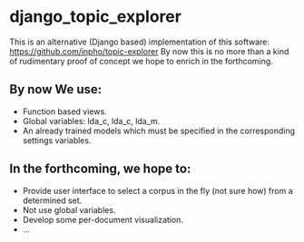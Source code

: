 # django_topic_explorer
This is an alternative (Django based) implementation of this software: https://github.com/inpho/topic-explorer
By now this is no more than a kind of rudimentary proof of concept we hope to enrich in the forthcoming.

## By now We use:
- Function based views.
- Global variables: lda_c, lda_c, lda_m.
- An already trained models which must be specified in the corresponding settings variables.

## In the forthcoming, we hope to:
- Provide user interface to select a corpus in the fly (not sure how) from a determined set.
- Not use global variables.
- Develop some per-document visualization.
- ...




